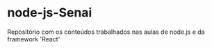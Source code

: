# node-js-Senai

Repositório com os conteúdos trabalhados nas aulas de node.js e da framework 'React'

